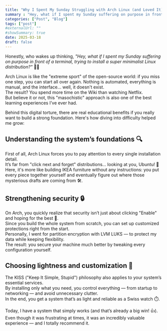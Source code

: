 ```yaml
---
title: "Why I Spent My Sunday Struggling with Arch Linux (and Loved It)"
summary : "Hey, what if I spent my Sunday suffering on purpose in front of a terminal, trying to install a super minimalist Linux distribution?" 
categories: ["Post", "Blog"]
tags: ["post"]
#externalUrl: ""
#showSummary: true
date: 2025-03-18
draft: false
---
```


Honestly, who wakes up thinking, _"Hey, what if I spent my Sunday suffering on purpose in front of a terminal, trying to install a super minimalist Linux distribution?"_ 😵‍💫

Arch Linux is like the "extreme sport" of the open-source world: if you miss one step, you can start all over again. Nothing is automated, everything is manual, and the interface... well, it doesn't exist.  
The result? You spend more time on the Wiki than watching Netflix.  
But believe it or not, this "masochistic" approach is also one of the best learning experiences I’ve ever had.

Behind this digital torture, there are real educational benefits if you really want to build a strong foundation. Here's how diving into difficulty helped me grow:

## Understanding the system’s foundations 🔍
First of all, Arch Linux forces you to pay attention to every single installation detail.  
It’s far from "click next and forget" distributions… looking at you, Ubuntu! 👀  
Here, it's more like building IKEA furniture without any instructions: you put every piece together yourself and eventually figure out where those mysterious drafts are coming from 🛠️.

## Strengthening security 🔒
On Arch, you quickly realize that security isn’t just about clicking "Enable" and hoping for the best 🙏.  
Since you build the whole system from scratch, you can set up customized protections right from the start.  
Personally, I went for partition encryption with LVM LUKS — to protect my data while keeping flexibility.  
The result: you secure your machine much better by tweaking every configuration yourself.

## Choosing lightness and customization 🎨
The KISS ("Keep It Simple, Stupid") philosophy also applies to your system’s essential services.  
By installing only what you need, you control everything — from startup to networking — and avoid unnecessary clutter.  
In the end, you get a system that’s as light and reliable as a Swiss watch ⏱️.

Today, I have a system that simply works (and that’s already a big win! 👍).  
Even though it was frustrating at times, it was an incredibly valuable experience — and I totally recommend it.